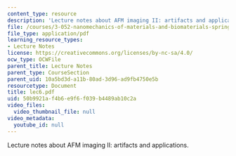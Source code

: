 ```yaml
---
content_type: resource
description: 'Lecture notes about AFM imaging II: artifacts and applications.'
file: /courses/3-052-nanomechanics-of-materials-and-biomaterials-spring-2007/50b9921af4b6e9f6f039b4489ab10c2a_lec6.pdf
file_type: application/pdf
learning_resource_types:
- Lecture Notes
license: https://creativecommons.org/licenses/by-nc-sa/4.0/
ocw_type: OCWFile
parent_title: Lecture Notes
parent_type: CourseSection
parent_uid: 10a5bd3d-a11b-80ad-3d96-ad9fb4750e5b
resourcetype: Document
title: lec6.pdf
uid: 50b9921a-f4b6-e9f6-f039-b4489ab10c2a
video_files:
  video_thumbnail_file: null
video_metadata:
  youtube_id: null
---
```

Lecture notes about AFM imaging II: artifacts and applications.